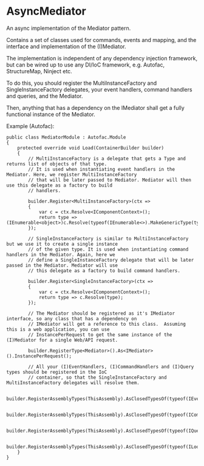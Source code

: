 # AsyncMediator

An async implementation of the Mediator pattern.

Contains a set of classes used for commands, events and mapping, and the interface and implementation of the (I)Mediator.

The implementation is independent of any dependency injection framework, but can be wired up to use any DI/IoC framework, e.g. Autofac, StructureMap, Ninject etc.

To do this, you should register the MultiInstanceFactory and SingleInstanceFactory delegates, your event handlers, command handlers and queries, and the Mediator.

Then, anything that has a dependency on the IMediator shall get a fully functional instance of the Mediator.

Example (Autofac):

    public class MediatorModule : Autofac.Module
    {
        protected override void Load(ContainerBuilder builder)
        {
            // MultiInstanceFactory is a delegate that gets a Type and returns list of objects of that type.
            // It is used when instantiating event handlers in the Mediator. Here, we register MultiInstanceFactory
            // that will be later passed to Mediator. Mediator will then use this delegate as a factory to build 
            // handlers.

            builder.Register<MultiInstanceFactory>(ctx =>
            {
                var c = ctx.Resolve<IComponentContext>();
                return type => (IEnumerable<object>)c.Resolve(typeof(IEnumerable<>).MakeGenericType(type));
            });

            // SingleInstanceFactory is similar to MultiInstanceFactory but we use it to create a single instance 
            // of the given type. It is used when instantiating command handlers in the Mediator. Again, here we 
            // define a SingleInstanceFactory delegate that will be later passed in the Mediator. Mediator will use
            // this delegate as a factory to build command handlers.

            builder.Register<SingleInstanceFactory>(ctx =>
            {
                var c = ctx.Resolve<IComponentContext>();
                return type => c.Resolve(type);
            });

            // The Mediator should be registered as it's IMediator interface, so any class that has a dependency on
            // IMediator will get a reference to this class.  Assuming this is a web application, you can use
            // InstancePerRequest to get the same instance of the (I)Mediator for a single Web/API request.

            builder.RegisterType<Mediator>().As<IMediator>().InstancePerRequest();

            // All your (I)EventHandlers, (I)CommandHandlers and (I)Query types should be registered in the IoC
            // container, so that the SingleInstanceFactory and MultiInstanceFactory delegates will resolve them.

            builder.RegisterAssemblyTypes(ThisAssembly).AsClosedTypesOf(typeof(IEventHandler<>));

            builder.RegisterAssemblyTypes(ThisAssembly).AsClosedTypesOf(typeof(ICommandHandler<>));

            builder.RegisterAssemblyTypes(ThisAssembly).AsClosedTypesOf(typeof(IQuery<,>));

            builder.RegisterAssemblyTypes(ThisAssembly).AsClosedTypesOf(typeof(ILookupQuery<>));
        }
    }
